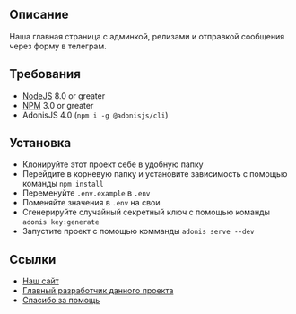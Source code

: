 ## Описание

Наша главная страница с админкой, релизами и отправкой сообщения через форму в телеграм.
<br />


## Требования
- [NodeJS](https://nodejs.org/) 8.0 or greater
- [NPM](https://www.npmjs.com/) 3.0 or greater
- AdonisJS 4.0 (`npm i -g @adonisjs/cli`)

## Установка
- Клонируйте этот проект себе в удобную папку
- Перейдите в корневую папку и установите зависимость с помощью команды `npm install`
- Переменуйте `.env.example` в `.env`
- Поменяйте значения в `.env` на свои
- Сгенерируйте случайный секретный ключ с помощью команды `adonis key:generate`
- Запустите проект с помощью комманды `adonis serve --dev`

## Ссылки
- [Наш сайт](https://firectmusic.ru)
- [Главный разработчик данного проекта](https://kirillsaint.xyz)
- [Спасибо за помощь](https://github.com/clownless)